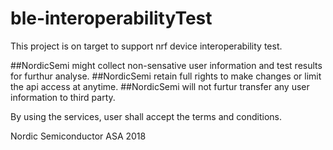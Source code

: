 # ble-interoperabilityTest
This project is on target to support nrf device interoperability test.

##NordicSemi might collect non-sensative user information and test results for furthur analyse.
##NordicSemi retain full rights to make changes or limit the api access at anytime.
##NordicSemi will not furtur transfer any user information to third party.

By using the services, user shall accept the terms and conditions.

Nordic Semiconductor ASA 2018
